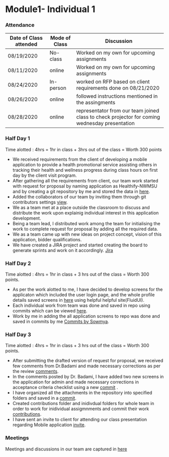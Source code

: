 # Module1- Individual 1  

### Attendance
| Date of Class attended | Mode of Class | Discussion |
|------------------------|---------------|------------|
| 08/19/2020 | No-class | Worked on my own for upcoming assignments |
| 08/11/2020 | online | Worked on my own for upcoming assignments |
| 08/24/2020 | In-person | worked on RFP based on client requirements done on 08/21/2020 |
| 08/26/2020 | online | followed instructions mentioned in the assingments|
| 08/28/2020 | online | representator from our team joined class to check projector for coming wednesday presentation|

### Half Day 1
Time alotted : 4hrs = 1hr in class + 3hrs out of the class = Worth 300 points 

- We received requirements from the client of developing a mobile application to provide a health promotional service assisting others in tracking their health and wellness progress during class hours on first day by the client visit program.  
- After gathering all the requirements from client, our team work started with request for proposal by naming application as Healthify-NWMSU and by creating a git repository by me and stored the data in [here](https://github.com/sowmyathogiti/Healthify-NWMSU).
- Added the collaborators of our team by inviting them through git contributors settings [view](https://github.com/sowmyathogiti/Healthify-NWMSU/graphs/contributors).
- We as a team met at a place outside the classroom to discuss and distribute the work upon explainig individual interest in this application development.
- Being a team lead, I distributed work among the team for initialising the work to complete request for proposal by adding all the required data. 
- We as a team came up with new ideas on project concept, vision of this application, bidder qualifications. 
- We have created a JIRA project and started creating the board to generate sprints and work on it accordingly. [Jira](https://sowmyathogiti27.atlassian.net/jira/software/projects/HN/boards/2) 

### Half Day 2
Time alotted : 4hrs = 1hr in class + 3 hrs out of the class = Worth 300 points.

- As per the work alotted to me, I have decided to develop screens for the applicaton which included the user login page, and the whole profile details saved screens in [here](https://www.fluidui.com/editor/live/preview/cF9aYnZXOGhXVFhRMU4wZ05jZzZGdkY0c01mRDFkekdRYw==) using helpful helpful site(FluidUI).
- Each individual work from team was done and saved in repo using commits which can  be viewed [here](https://github.com/sowmyathogiti/Healthify-NWMSU/commits/master).
- Work by me in adding the all application screens to repo was done and saved in commits by me [Commits by Sowmya](https://github.com/sowmyathogiti/Healthify-NWMSU/commits?author=sowmyathogiti).


### Half Day 3
Time alotted : 4hrs = 1hr in class + 3 hrs out of the class = Worth 300 points.

- After submitting the drafted version of request for proposal, we received few comments from Dr.Badami and made necessary corrections as per the review [comments](https://nwmissouri.instructure.com/courses/32360/assignments/415542/submissions/30987).
- In the comments posted by Dr. Badami, I have added two new screens in the application for admin and made necessary corrections in acceptance criteria checklist using a new [commit](https://github.com/sowmyathogiti/Healthify-NWMSU/commit/7355a22315d0c3fd5d64549236f55e0832d84e29) .
- I have organized all the attachments in the repository into specified folders and saved in a [commit](https://github.com/sowmyathogiti/Healthify-NWMSU/commit/0b97d9d84d058b0fac4a65add629701cf29c74c2).
- Created contributions folder and inidivdual folders for whole team in order to work for inidividual assigmnments and commit their work [contributions](https://github.com/sowmyathogiti/Healthify-NWMSU/tree/master/Contributions).
- I have sent an invite to client for attending our class presentation regarding Mobile application [invite](https://nwmissouri.instructure.com/courses/32360/assignments/415545/submissions/30987).

### Meetings
Meetings and discussions in our team are captured in [here](https://github.com/sowmyathogiti/Healthify-NWMSU/blob/master/Contributions/meetings)

